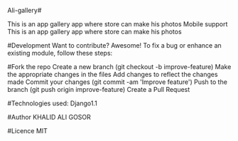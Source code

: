 Ali-gallery#


This is an app gallery app where store can make his photos
Mobile support
This is an app gallery app where store can make his photos

#Development
Want to contribute? Awesome! To fix a bug or enhance an existing module, follow these steps:

#Fork the repo
Create a new branch (git checkout -b improve-feature)
Make the appropriate changes in the files
Add changes to reflect the changes made
Commit your changes (git commit -am 'Improve feature')
Push to the branch (git push origin improve-feature)
Create a Pull Request

#Technologies used:
Django1.1

#Author
KHALID ALI GOSOR

#Licence
MIT